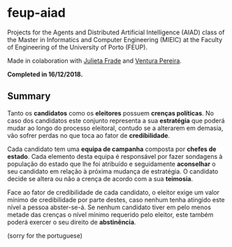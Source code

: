 # feup-aiad

Projects for the Agents and Distributed Artificial Intelligence (AIAD) class of the Master in Informatics and Computer Engineering (MIEIC) at the Faculty of Engineering of the University of Porto (FEUP).

Made in colaboration with [Julieta Frade](https://github.com/julietafrade97) and [Ventura Pereira](https://github.com/VenturaPereira).

**Completed in 16/12/2018.**

## Summary
Tanto os **candidatos** como os **eleitores** possuem **crenças políticas**. No caso dos candidatos este conjunto representa a sua **estratégia** que poderá mudar ao longo do processo eleitoral, contudo se a alterarem em demasia, vão sofrer perdas no que toca ao fator de **credibilidade**.

Cada candidato tem uma **equipa de campanha** composta por **chefes de estado**. Cada elemento desta equipa é responsável por fazer sondagens à população do estado que lhe foi atribuído e seguidamente **aconselhar** o seu candidato em relação à próxima mudança de estratégia. O candidato decide se altera ou não a crença de acordo com a sua **teimosia**.

Face ao fator de credibilidade de cada candidato, o eleitor exige um valor mínimo de credibilidade por parte destes, caso nenhum tenha atingido este nível a pessoa abster-se-á. Se nenhum candidato tiver em pelo menos metade das crenças o nível mínimo requerido pelo eleitor, este também poderá exercer o seu direito de **abstinência**.

(sorry for the portuguese)
